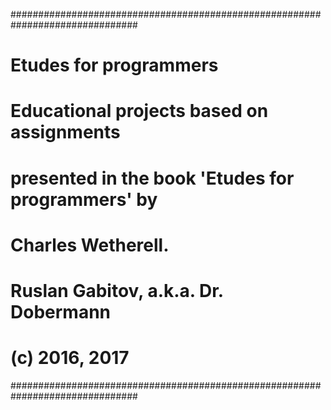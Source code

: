 ###############################################################################
# Etudes for programmers
#
# Educational projects based on assignments
# presented in the book 'Etudes for programmers' by
# Charles Wetherell.
#
# Ruslan Gabitov, a.k.a. Dr. Dobermann
#
# (c) 2016, 2017
###############################################################################

